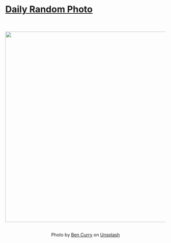 # [Daily Random Photo](https://www.dailyrandomphoto.com/)

<div align="center">
  <br>
  <br>
  <a href="https://www.dailyrandomphoto.com/p/2021/2021-08-30/"><img src="https://images.unsplash.com/photo-1629477262624-f967bcae108b?crop=entropy&cs=tinysrgb&fit=max&fm=jpg&ixid=Mnw3NzUwOHwwfDF8cmFuZG9tfHx8fHx8fHx8MTYzMDI4MjU1Nw&ixlib=rb-1.2.1&q=80&w=1080" width="600px"></a>
  <br>
  <br>
  <p class="has-text-grey">Photo by <a href="https://unsplash.com/@benxcurry?utm_source=Daily%20Random%20Photo&amp;utm_medium=referral" target="_blank" rel="noopener noreferrer">Ben Curry</a> on <a href="https://unsplash.com/photos/zyshRCKgB8I?utm_source=Daily%20Random%20Photo&amp;utm_medium=referral" target="_blank" rel="noopener noreferrer">Unsplash</a></p>
</div>
